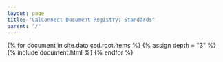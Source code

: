 ```yaml
---
layout: page
title: "CalConnect Document Registry: Standards"
parent: "/"
---
```

{% for document in site.data.csd.root.items %}
{% assign depth = "3" %}
{% include document.html %}
{% endfor %}
